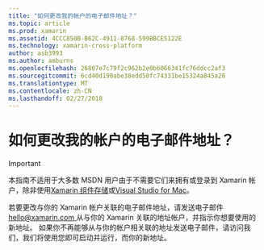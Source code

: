 ```yaml
---
title: "如何更改我的帐户的电子邮件地址？"
ms.topic: article
ms.prod: xamarin
ms.assetid: 4CCC850B-B62C-4911-8768-599BBCE5122E
ms.technology: xamarin-cross-platform
author: asb3993
ms.author: amburns
ms.openlocfilehash: 26807e7c79f2c962b2e0b6066341fc76ddcc2af3
ms.sourcegitcommit: 6cd40d190abe38edd50fc74331be15324a845a28
ms.translationtype: MT
ms.contentlocale: zh-CN
ms.lasthandoff: 02/27/2018
---
```

# <a name="how-do-i-change-my-accounts-email-address"></a>如何更改我的帐户的电子邮件地址？

> [!IMPORTANT]
> 本指南不适用于大多数 MSDN 用户由于不需要它们来拥有或登录到 Xamarin 帐户，除非使用[Xamarin 组件存储](https://components.xamarin.com/)或[Visual Studio for Mac](~/cross-platform/get-started/requirements.md)。


若要更改与你的 Xamarin 帐户关联的电子邮件地址，请发送电子邮件[ hello@xamarin.com ](mailto:hello@xamarin.com)从与你的 Xamarin 关联的地址帐户，并指示你想要使用的新地址。 如果你不再能够从与你的帐户相关联的地址发送电子邮件，请访问我们，我们将使用您即可启动并运行，而你的新地址。
